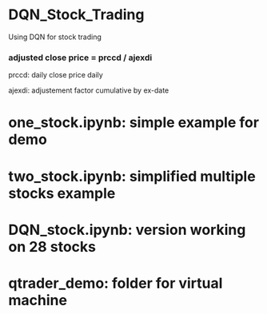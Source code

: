# DQN_Stock_Trading
Using DQN for stock trading

### adjusted close price = prccd / ajexdi

prccd: daily close price daily

ajexdi: adjustement factor cumulative by ex-date

# one_stock.ipynb: simple example for demo

# two_stock.ipynb: simplified multiple stocks example

# DQN_stock.ipynb: version working on 28 stocks

# qtrader_demo: folder for virtual machine


